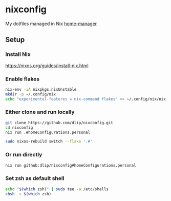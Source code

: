 # nixconfig

My dotfiles managed in Nix [home-manager](https://github.com/nix-community/home-manager)

## Setup

### Install Nix

https://nixos.org/guides/install-nix.html

### Enable flakes

``` sh
nix-env -iA nixpkgs.nixUnstable
mkdir -p ~/.config/nix
echo "experimental-features = nix-command flakes" >> ~/.config/nix/nix.conf
```

### Either clone and run locally

``` sh
git clone https://github.com/dlip/nixconfig.git
cd nixconfig
nix run .#homeConfigurations.personal
```

``` sh
sudo nixos-rebuild switch --flake '.#'
```

### Or run directly

``` sh
nix run github:dlip/nixconfig#homeConfigurations.personal
```

### Set zsh as default shell

``` sh
echo "$(which zsh)" | sudo tee -a /etc/shells
chsh -s $(which zsh)
```

